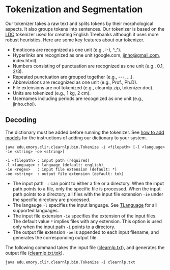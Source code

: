 # Tokenization and Segmentation

Our tokenizer takes a raw text and splits tokens by their morphological aspects. It also groups tokens into sentences. Our tokenizer is based on the [LDC](https://www.ldc.upenn.edu/) tokenizer used for creating English Treebanks although it uses more robust heuristics. Here are some key features about our tokenizer.

* Emoticons are recognized as one unit (e.g., :-), ^_^).
* Hyperlinks are recognized as one unit (google.com, jinho@gmail.com, index.html).
* Numbers consisting of punctuation are recognized as one unit (e.g., 0.1, 2/3).
* Repeated punctuation are grouped together (e.g., ---, ...).
* Abbreviations are recognized as one unit (e.g., Prof., Ph.D).
* File extensions are not tokenized (e.g., clearnlp.zip, tokenizer.doc).
* Units are tokenized (e.g., 1 kg, 2 cm).
* Usernames including periods are recognized as one unit (e.g., jinho.choi).


## Decoding

The dictionary must be added before running the tokenizer. See [how to add models](../quick_start/models.md) for the instructions of adding our dictionary to your system.

	java edu.emory.clir.clearnlp.bin.Tokenize -i <filepath> [-l <language> -ie <string> -oe <string>]

	-i <filepath> : input path (required)
	-l <language> : language (default: english)
	-ie <regex>   : input file extension (default: *)
	-oe <string>  : output file extension (default: tok)
	 
* The input path `-i` can point to either a file or a directory. When the input path points to a file, only the specific file is processed. When the input path points to a directory, all files with the input file extension `-ie` under the specific directory are processed.
* The langauge `-l` specifies the input language. See [TLanguage](https://github.com/clir/clearnlp/blob/master/src/main/java/edu/emory/clir/clearnlp/util/lang/TLanguage.java) for all supported languages.
* The input file extension `-ie` specifies the extension of the input files. The default value `*` implies files with any extension. This option is used only when the input path `-i` points to a directory.
* The output file extension `-oe` is appended to each input filename, and generates the corresponding output file.

The following command takes the input file ([clearnlp.txt](https://github.com/clir/clearnlp/blob/master/src/main/resources/samples/clearnlp.txt)), and generates the output file ([clearnlp.txt.tok](https://github.com/clir/clearnlp/blob/master/src/main/resources/samples/clearnlp.txt.tok)).

	java edu.emory.clir.clearnlp.bin.Tokenize -i clearnlp.txt
